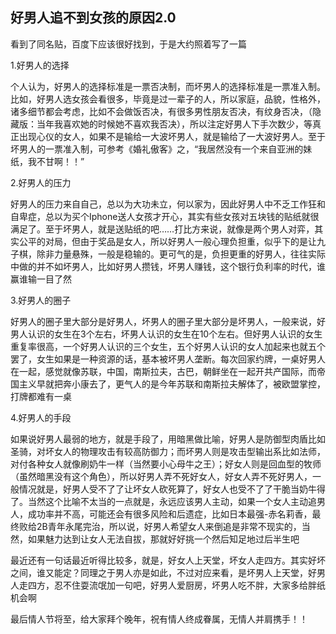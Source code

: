 ## 好男人追不到女孩的原因2.0 ##

看到了同名贴，百度下应该很好找到，于是大约照着写了一篇

1.好男人的选择

个人认为，好男人的选择标准是一票否决制，而坏男人的选择标准是一票准入制。比如，好男人选女孩会看很多，毕竟是过一辈子的人，所以家庭，品貌，性格外，诸多细节都会考虑，比如不会做饭否决，有很多男性朋友否决，有纹身否决，（隐藏版：当年我喜欢她的时候她不喜欢我否决），所以注定好男人下手次数少，等真正出现心仪的女人，如果不是输给一大波坏男人，就是输给了一大波好男人。至于坏男人的一票准入制，可参考《婚礼傲客》之，“我居然没有一个来自亚洲的妹纸，我不甘啊！！”

2.好男人的压力

好男人的压力来自自己，总以为大功未立，何以家为，因此好男人中不乏工作狂和自卑症，总以为买个Iphone送人女孩才开心，其实有些女孩对五块钱的贴纸就很满足了。至于坏男人，就是送贴纸的吧……打比方来说，就像是两个男人对弈，其实公平的对局，但由于奖品是女人，所以好男人一般心理负担重，似乎下的是让九子棋，除非力量悬殊，一般是稳输的。更可气的是，负担更重的好男人，往往实际中做的并不如坏男人，比如好男人攒钱，坏男人赚钱，这个银行负利率的时代，谁赢谁输一目了然

3.好男人的圈子

好男人的圈子里大部分是好男人，坏男人的圈子里大部分是坏男人，一般来说，好男人认识的女生在3个左右，坏男人认识的女生在10个左右。但好男人认识的女生重复率很高，一个好男人认识的三个女生，五个好男人认识的女人加起来也就五个罢了，女生如果是一种资源的话，基本被坏男人垄断。每次回家约牌，一桌好男人在一起，感觉就像苏联，中国，南斯拉夫，古巴，朝鲜坐在一起开共产国际，而帝国主义早就把奔小康去了，更气人的是今年苏联和南斯拉夫解体了，被欧盟掌控，打牌都难有一桌

4.好男人的手段

如果说好男人最弱的地方，就是手段了，用暗黑做比喻，好男人是防御型肉盾比如圣骑，对坏女人的物理攻击有较高防御力；而坏男人则是攻击型输出系比如法师，对付各种女人就像刷奶牛一样（当然要小心母牛之王）；好女人则是回血型的牧师（虽然暗黑没有这个角色），所以好男人弄不死好女人，好女人弄不死好男人，一般情况就是，好男人受不了了让坏女人砍死算了，好女人也受不了了干脆当奶牛得了。当然这个比喻不太当的一点就是，永远应该男人主动，如果一个女人主动追男人，成功率并不高，可能还会有很多风险和后遗症，比如日本最强-赤名莉香，最终败给2B青年永尾完治，所以说，好男人希望女人来倒追是非常不现实的，当然，如果魅力达到让女人无法自拔，那就好好挑一个然后知足地过后半生吧

 

最近还有一句话最近听得比较多，就是，好女人上天堂，坏女人走四方。其实好坏之间，谁又能定？同理之于男人亦是如此，不过对应来看，是坏男人上天堂，好男人走四方，忍不住耍流氓加一句吧，好男人爱厨房，坏男人吃不胖，大家多给胖纸机会啊

最后情人节将至，给大家拜个晚年，祝有情人终成眷属，无情人并肩携手！！